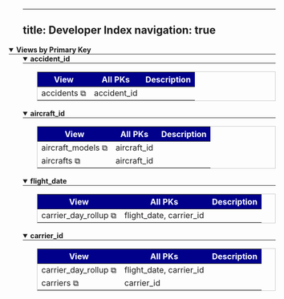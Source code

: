 
---
title: Developer Index
navigation: true
---


<details style="margin-left: 0em" open>
<summary style="margin-left:-2em;border-bottom:solid 1px #333;">
<div style="display:inline-flex;width:90%;justify-content:space-between">
<b>Views by Primary Key</b>
</div>
</summary>



<details style="margin-left: 2em" open>
<summary style="margin-left:-2em;border-bottom:solid 1px #333;">
<div style="display:inline-flex;width:90%;justify-content:space-between">
<b>accident_id</b>
</div>
</summary>

<table style="border:solid 1px #ccc">
<thead style="background-color:darkblue;color:white"><tr>
<th>View</td>
<th>All PKs</th>
<th>Description</th>
</tr></thead>
<tbody>

<tr>
<td>accidents <a href="&#47;projects&#47;faa_redshift&#47;files&#47;accidents.view.lkml#view:accidents" style="text-decoration: none">⧉</a></td>
<td>accident_id</td>
<td></td>
</tr>

</tbody>
</table>


</details>



<details style="margin-left: 2em" open>
<summary style="margin-left:-2em;border-bottom:solid 1px #333;">
<div style="display:inline-flex;width:90%;justify-content:space-between">
<b>aircraft_id</b>
</div>
</summary>

<table style="border:solid 1px #ccc">
<thead style="background-color:darkblue;color:white"><tr>
<th>View</td>
<th>All PKs</th>
<th>Description</th>
</tr></thead>
<tbody>

<tr>
<td>aircraft_models <a href="&#47;projects&#47;faa_redshift&#47;files&#47;aircraft_models.view.lkml#view:aircraft_models" style="text-decoration: none">⧉</a></td>
<td>aircraft_id</td>
<td></td>
</tr>

<tr>
<td>aircrafts <a href="&#47;projects&#47;faa_redshift&#47;files&#47;aircrafts.view.lkml#view:aircrafts" style="text-decoration: none">⧉</a></td>
<td>aircraft_id</td>
<td></td>
</tr>

</tbody>
</table>


</details>



<details style="margin-left: 2em" open>
<summary style="margin-left:-2em;border-bottom:solid 1px #333;">
<div style="display:inline-flex;width:90%;justify-content:space-between">
<b>flight_date</b>
</div>
</summary>

<table style="border:solid 1px #ccc">
<thead style="background-color:darkblue;color:white"><tr>
<th>View</td>
<th>All PKs</th>
<th>Description</th>
</tr></thead>
<tbody>

<tr>
<td>carrier_day_rollup <a href="&#47;projects&#47;faa_redshift&#47;files&#47;carrier_day_rollup.view.lkml#view:carrier_day_rollup" style="text-decoration: none">⧉</a></td>
<td>flight_date, carrier_id</td>
<td></td>
</tr>

</tbody>
</table>


</details>



<details style="margin-left: 2em" open>
<summary style="margin-left:-2em;border-bottom:solid 1px #333;">
<div style="display:inline-flex;width:90%;justify-content:space-between">
<b>carrier_id</b>
</div>
</summary>

<table style="border:solid 1px #ccc">
<thead style="background-color:darkblue;color:white"><tr>
<th>View</td>
<th>All PKs</th>
<th>Description</th>
</tr></thead>
<tbody>

<tr>
<td>carrier_day_rollup <a href="&#47;projects&#47;faa_redshift&#47;files&#47;carrier_day_rollup.view.lkml#view:carrier_day_rollup" style="text-decoration: none">⧉</a></td>
<td>flight_date, carrier_id</td>
<td></td>
</tr>

<tr>
<td>carriers <a href="&#47;projects&#47;faa_redshift&#47;files&#47;carriers.view.lkml#view:carriers" style="text-decoration: none">⧉</a></td>
<td>carrier_id</td>
<td></td>
</tr>

</tbody>
</table>


</details>


</details>



